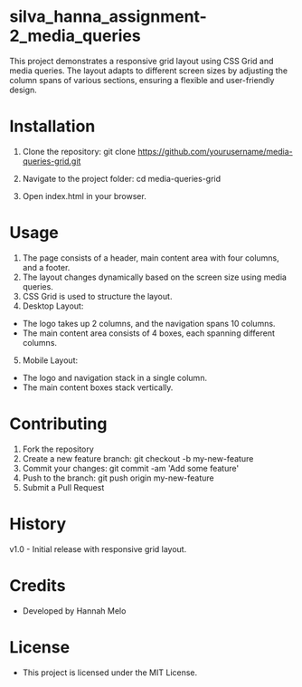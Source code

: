 # silva_hanna_assignment-2_media_queries

This project demonstrates a responsive grid layout using CSS Grid and media queries. The layout adapts to different screen sizes by adjusting the column spans of various sections, ensuring a flexible and user-friendly design.

# Installation
1. Clone the repository:
git clone https://github.com/yourusername/media-queries-grid.git

2. Navigate to the project folder:
cd media-queries-grid

3. Open index.html in your browser.

# Usage
1. The page consists of a header, main content area with four columns, and a footer.
2. The layout changes dynamically based on the screen size using media queries.
3. CSS Grid is used to structure the layout.
4. Desktop Layout:
- The logo takes up 2 columns, and the navigation spans 10 columns.
- The main content area consists of 4 boxes, each spanning different columns.
5. Mobile Layout:
- The logo and navigation stack in a single column.
- The main content boxes stack vertically.

# Contributing
1. Fork the repository
2. Create a new feature branch:
git checkout -b my-new-feature
3. Commit your changes:
git commit -am 'Add some feature'
4. Push to the branch:
git push origin my-new-feature
5. Submit a Pull Request 

# History
v1.0 - Initial release with responsive grid layout.

# Credits
- Developed by Hannah Melo

# License
- This project is licensed under the MIT License.



